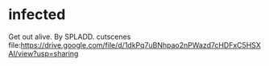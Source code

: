 # infected
Get out alive. By SPLADD.
cutscenes file:https://drive.google.com/file/d/1dkPq7uBNhpao2nPWazd7cHDFxC5HSXAI/view?usp=sharing
